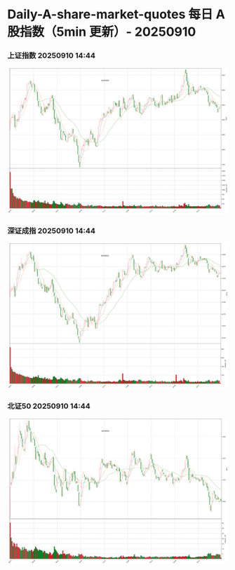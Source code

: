
# Daily-A-share-market-quotes 每日 A 股指数（5min 更新）- 20250910

### 上证指数 20250910 14:44
![](./fig/2025/9/20250910-sh000001.png)

### 深证成指 20250910 14:44
![](./fig/2025/9/20250910-sz399001.png)

### 北证50 20250910 14:44
![](./fig/2025/9/20250910-bj899050.png)
